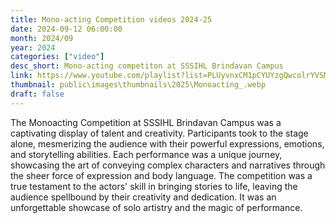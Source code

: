 ```yaml
---
title: Mono-acting Competition videos 2024-25
date: 2024-09-12 06:00:00
month: 2024/09
year: 2024
categories: ["video"]
desc_short: Mono-acting competiton at SSSIHL Brindavan Campus
link: https://www.youtube.com/playlist?list=PLUyvnxCM1pCYUYzgQwcolrYVSMLCLdckv
thumbnail: public\images\thumbnails\2025\Monoacting_.webp
draft: false
---
```


 The Monoacting Competition at SSSIHL Brindavan Campus was a captivating display of talent and creativity. Participants took to the stage alone, mesmerizing the audience with their powerful expressions, emotions, and storytelling abilities. Each performance was a unique journey, showcasing the art of conveying complex characters and narratives through the sheer force of expression and body language. The competition was a true testament to the actors' skill in bringing stories to life, leaving the audience spellbound by their creativity and dedication. It was an unforgettable showcase of solo artistry and the magic of performance.